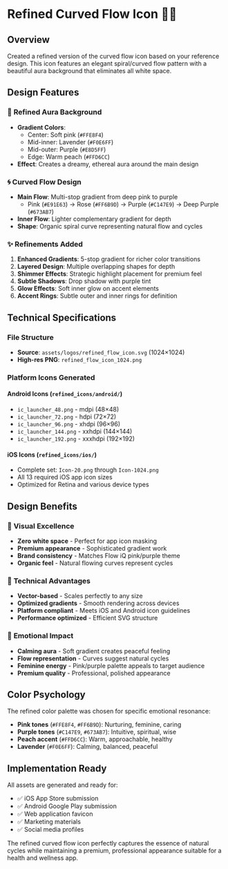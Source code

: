 # Refined Curved Flow Icon 🌊✨

## Overview
Created a refined version of the curved flow icon based on your reference design. This icon features an elegant spiral/curved flow pattern with a beautiful aura background that eliminates all white space.

## Design Features

### 🎨 **Refined Aura Background**
- **Gradient Colors**: 
  - Center: Soft pink (`#FFE8F4`)
  - Mid-inner: Lavender (`#F0E6FF`) 
  - Mid-outer: Purple (`#E8D5FF`)
  - Edge: Warm peach (`#FFD6CC`)
- **Effect**: Creates a dreamy, ethereal aura around the main design

### 🌀 **Curved Flow Design**
- **Main Flow**: Multi-stop gradient from deep pink to purple
  - Pink (`#E91E63`) → Rose (`#FF6B9D`) → Purple (`#C147E9`) → Deep Purple (`#673AB7`)
- **Inner Flow**: Lighter complementary gradient for depth
- **Shape**: Organic spiral curve representing natural flow and cycles

### ✨ **Refinements Added**
1. **Enhanced Gradients**: 5-stop gradient for richer color transitions
2. **Layered Design**: Multiple overlapping shapes for depth
3. **Shimmer Effects**: Strategic highlight placement for premium feel
4. **Subtle Shadows**: Drop shadow with purple tint
5. **Glow Effects**: Soft inner glow on accent elements
6. **Accent Rings**: Subtle outer and inner rings for definition

## Technical Specifications

### **File Structure**
- **Source**: `assets/logos/refined_flow_icon.svg` (1024×1024)
- **High-res PNG**: `refined_flow_icon_1024.png`

### **Platform Icons Generated**

#### Android Icons (`refined_icons/android/`)
- `ic_launcher_48.png` - mdpi (48×48)
- `ic_launcher_72.png` - hdpi (72×72)
- `ic_launcher_96.png` - xhdpi (96×96)  
- `ic_launcher_144.png` - xxhdpi (144×144)
- `ic_launcher_192.png` - xxxhdpi (192×192)

#### iOS Icons (`refined_icons/ios/`)
- Complete set: `Icon-20.png` through `Icon-1024.png`
- All 13 required iOS app icon sizes
- Optimized for Retina and various device types

## Design Benefits

### 🎯 **Visual Excellence**
- **Zero white space** - Perfect for app icon masking
- **Premium appearance** - Sophisticated gradient work
- **Brand consistency** - Matches Flow iQ pink/purple theme
- **Organic feel** - Natural flowing curves represent cycles

### 📱 **Technical Advantages**
- **Vector-based** - Scales perfectly to any size
- **Optimized gradients** - Smooth rendering across devices
- **Platform compliant** - Meets iOS and Android icon guidelines
- **Performance optimized** - Efficient SVG structure

### 🌟 **Emotional Impact**
- **Calming aura** - Soft gradient creates peaceful feeling
- **Flow representation** - Curves suggest natural cycles
- **Feminine energy** - Pink/purple palette appeals to target audience
- **Premium quality** - Professional, polished appearance

## Color Psychology

The refined color palette was chosen for specific emotional resonance:

- **Pink tones** (`#FFE8F4`, `#FF6B9D`): Nurturing, feminine, caring
- **Purple tones** (`#C147E9`, `#673AB7`): Intuitive, spiritual, wise
- **Peach accent** (`#FFD6CC`): Warm, approachable, healthy
- **Lavender** (`#F0E6FF`): Calming, balanced, peaceful

## Implementation Ready

All assets are generated and ready for:
- ✅ iOS App Store submission
- ✅ Android Google Play submission  
- ✅ Web application favicon
- ✅ Marketing materials
- ✅ Social media profiles

The refined curved flow icon perfectly captures the essence of natural cycles while maintaining a premium, professional appearance suitable for a health and wellness app.
